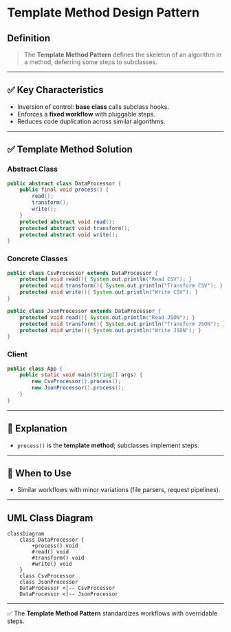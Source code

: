 # Template Method Design Pattern

## Definition
> The **Template Method Pattern** defines the skeleton of an algorithm in a method, deferring some steps to subclasses.

---

## ✅ Key Characteristics
- Inversion of control: **base class** calls subclass hooks.  
- Enforces a **fixed workflow** with pluggable steps.  
- Reduces code duplication across similar algorithms.  

---

## ✅ Template Method Solution

### Abstract Class
```java
public abstract class DataProcessor {
    public final void process() {
        read();
        transform();
        write();
    }
    protected abstract void read();
    protected abstract void transform();
    protected abstract void write();
}
```

### Concrete Classes
```java
public class CsvProcessor extends DataProcessor {
    protected void read(){ System.out.println("Read CSV"); }
    protected void transform(){ System.out.println("Transform CSV"); }
    protected void write(){ System.out.println("Write CSV"); }
}

public class JsonProcessor extends DataProcessor {
    protected void read(){ System.out.println("Read JSON"); }
    protected void transform(){ System.out.println("Transform JSON"); }
    protected void write(){ System.out.println("Write JSON"); }
}
```

### Client
```java
public class App {
    public static void main(String[] args) {
        new CsvProcessor().process();
        new JsonProcessor().process();
    }
}
```

---

## 🔎 Explanation
- `process()` is the **template method**; subclasses implement steps.  

---

## 🎯 When to Use
- Similar workflows with minor variations (file parsers, request pipelines).  

---

## UML Class Diagram
```mermaid
classDiagram
    class DataProcessor {
        +process() void
        #read() void
        #transform() void
        #write() void
    }
    class CsvProcessor
    class JsonProcessor
    DataProcessor <|-- CsvProcessor
    DataProcessor <|-- JsonProcessor
```
---

✅ The **Template Method Pattern** standardizes workflows with overridable steps.
